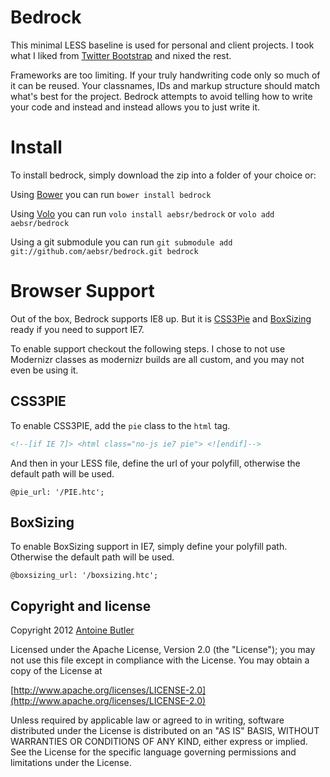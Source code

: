 # Bedrock

This minimal LESS baseline is used for personal and client projects. I took what I liked from [Twitter Bootstrap](http://twitter.github.com/bootstrap/) and nixed the rest.

Frameworks are too limiting. If your truly handwriting code only so much of it can be reused. Your classnames, IDs and markup structure should match what's best for the project. Bedrock attempts to avoid telling how to write your code and instead and instead allows you to just write it.

# Install
To install bedrock, simply download the zip into a folder of your choice or:

Using [Bower](https://github.com/twitter/bower) you can run `bower install bedrock`

Using [Volo](https://github.com/volojs/volo) you can run `volo install aebsr/bedrock` or `volo add aebsr/bedrock`

Using a git submodule you can run `git submodule add git://github.com/aebsr/bedrock.git bedrock`

# Browser Support

Out of the box, Bedrock supports IE8 up. But it is [CSS3Pie](http://css3pie.com) and [BoxSizing](https://github.com/Schepp/box-sizing-polyfill) ready if you need to support IE7.

To enable support checkout the following steps. I chose to not use Modernizr classes as modernizr builds are all custom, and you may not even be using it.

## CSS3PIE

To enable CSS3PIE, add the `pie` class to the `html` tag.

```html
<!--[if IE 7]> <html class="no-js ie7 pie"> <![endif]-->
```

And then in your LESS file, define the url of your polyfill, otherwise the default path will be used.

`@pie_url: '/PIE.htc';`

## BoxSizing

To enable BoxSizing support in IE7, simply define your polyfill path. Otherwise the default path will be used.

`@boxsizing_url: '/boxsizing.htc';`

## Copyright and license

Copyright 2012 [Antoine Butler](http://aeb.sr)

Licensed under the Apache License, Version 2.0 (the "License");
you may not use this file except in compliance with the License.
You may obtain a copy of the License at

[http://www.apache.org/licenses/LICENSE-2.0](http://www.apache.org/licenses/LICENSE-2.0)

Unless required by applicable law or agreed to in writing, software
distributed under the License is distributed on an "AS IS" BASIS,
WITHOUT WARRANTIES OR CONDITIONS OF ANY KIND, either express or implied.
See the License for the specific language governing permissions and
limitations under the License.

